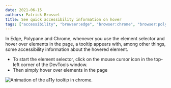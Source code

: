 ```yaml
---
date: 2021-06-15
authors: Patrick Brosset
title: See quick accessibility information on hover
tags: ["accessibility", "browser:edge", "browser:chrome", "browser:polypane"]
---
```

In Edge, Polypane and Chrome, whenever you use the element selector and hover over elements in the page, a tooltip appears with, among other things, some accessibility information about the hovered element.

* To start the element selector, click on the mouse cursor icon in the top-left corner of the DevTools window.
* Then simply hover over elements in the page

![Animation of the a11y tooltip in chrome.](../../assets/img/see-quick-a11y-info-on-hover.gif)
